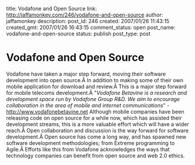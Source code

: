 title: Vodafone and Open Source
link: http://jaffamonkey.com/246/vodafone-and-open-source
author: jaffamonkey
description: 
post_id: 246
created: 2007/01/26 11:43:15
created_gmt: 2007/01/26 16:43:15
comment_status: open
post_name: vodafone-and-open-source
status: publish
post_type: post

# Vodafone and Open Source

Vodafone have taken a major step forward, moving their software development into open source.Â In addition to making some of their own mobile application for download and review.Â This is a major step forward for mobile telecoms development.Â "_Vodafone Betavine is a research and development space run by Vodafone Group R&D. We aim to encourage collaboration in the area of mobile and internet communications_" - <http://www.vodafonebetavine.net> Although mobile companies have been releasing code on open source for a while now, which has assisted their development streams, this is a more valuable effort which will have a wider reach.Â Open collaboration and discussion is the way forward for software development.Â Open source has come a long way, and has spawned new software development methodologies; from Extreme programming to Agile.Â Efforts like this from Vodafone acknowledges the ways that technology companies can benefit from open source and web 2.0 ethics.